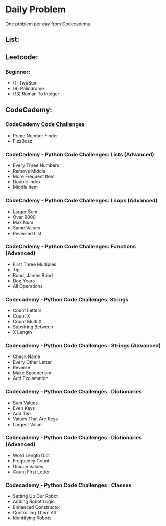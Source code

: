 # Daily Problem
One problem per day from Codecademy.

## List:

## Leetcode:

### Beginner:

* (1) TwoSum
* (9) Palindrome
* (13) Roman To Integer

## CodeCademy:

### CodeCademy [Code Challenges](https://www.codecademy.com/code-challenges)
* Prime Number Finder
* FizzBuzz

### CodeCademy - Python Code Challenges: Lists (Advanced)
* Every Three Numbers
* Remove Middle
* More Frequent Item
* Double Index
* Middle Item

### CodeCademy - Python Code Challenges: Loops (Advanced)
* Larger Sum
* Over 9000
* Max Num
* Same Values
* Reversed List

### CodeCademy - Python Code Challenges: Functions (Advanced)

* First Three Multiples
* Tip
* Bond, James Bond
* Dog Years
* All Operations

### Codecademy - Python Code Challenges: Strings

* Count Letters
* Count X
* Count Multi X
* Substring Between
* X Length

### Codecademy - Python Code Challenges : Strings (Advanced)

* Check Name
* Every Other Letter
* Reverse
* Make Spoonerism
* Add Exclamation

### Codecademy - Python Code Challenges : Dictionaries

* Sum Values
* Even Keys
* Add Ten
* Values That Are Keys
* Largest Value

### Codecademy - Python Code Challenges : Dictionaries (Advanced)

* Word Length Dict
* Frequency Count
* Unique Values
* Count First Letter

### Codecademy - Python Code Challenges : Classes

* Setting Up Our Robot
* Adding Robot Logic
* Enhanced Constructor
* Controlling Them All
* Identifying Robots